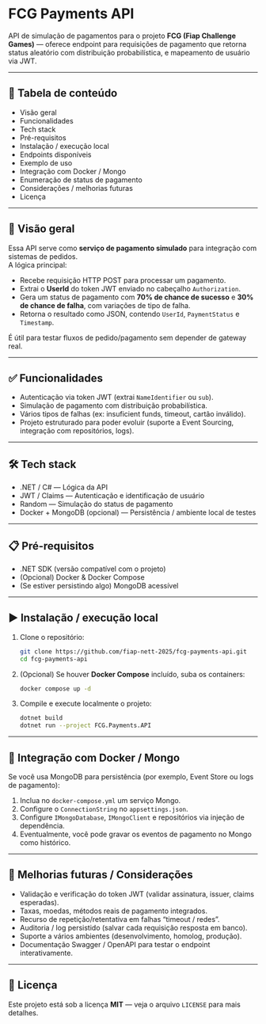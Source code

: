 # FCG Payments API

API de simulação de pagamentos para o projeto **FCG (Fiap Challenge Games)** — oferece endpoint para requisições de pagamento que retorna status aleatório com distribuição probabilística, e mapeamento de usuário via JWT.

---

## 🧾 Tabela de conteúdo

- Visão geral  
- Funcionalidades  
- Tech stack  
- Pré-requisitos  
- Instalação / execução local  
- Endpoints disponíveis  
- Exemplo de uso  
- Integração com Docker / Mongo  
- Enumeração de status de pagamento  
- Considerações / melhorias futuras  
- Licença  

---

## 📌 Visão geral

Essa API serve como **serviço de pagamento simulado** para integração com sistemas de pedidos.  
A lógica principal:

- Recebe requisição HTTP POST para processar um pagamento.  
- Extrai o **UserId** do token JWT enviado no cabeçalho `Authorization`.  
- Gera um status de pagamento com **70% de chance de sucesso** e **30% de chance de falha**, com variações de tipo de falha.  
- Retorna o resultado como JSON, contendo `UserId`, `PaymentStatus` e `Timestamp`.

É útil para testar fluxos de pedido/pagamento sem depender de gateway real.

---

## ✅ Funcionalidades

- Autenticação via token JWT (extrai `NameIdentifier` ou `sub`).  
- Simulação de pagamento com distribuição probabilística.  
- Vários tipos de falhas (ex: insuficient funds, timeout, cartão inválido).  
- Projeto estruturado para poder evoluir (suporte a Event Sourcing, integração com repositórios, logs).  

---

## 🛠 Tech stack

- .NET / C# — Lógica da API  
- JWT / Claims — Autenticação e identificação de usuário  
- Random — Simulação do status de pagamento  
- Docker + MongoDB (opcional) — Persistência / ambiente local de testes  

---

## 📋 Pré-requisitos

- .NET SDK (versão compatível com o projeto)  
- (Opcional) Docker & Docker Compose  
- (Se estiver persistindo algo) MongoDB acessível  

---

## ▶️ Instalação / execução local

1. Clone o repositório:

   ```bash
   git clone https://github.com/fiap-nett-2025/fcg-payments-api.git
   cd fcg-payments-api
   ```

2. (Opcional) Se houver **Docker Compose** incluído, suba os containers:

   ```bash
   docker compose up -d
   ```

3. Compile e execute localmente o projeto:

   ```bash
   dotnet build
   dotnet run --project FCG.Payments.API
   ```

---

## 🐳 Integração com Docker / Mongo

Se você usa MongoDB para persistência (por exemplo, Event Store ou logs de pagamento):

1. Inclua no `docker-compose.yml` um serviço Mongo.  
2. Configure o `ConnectionString` no `appsettings.json`.  
3. Configure `IMongoDatabase`, `IMongoClient` e repositórios via injeção de dependência.  
4. Eventualmente, você pode gravar os eventos de pagamento no Mongo como histórico.  

---

## 🔧 Melhorias futuras / Considerações

- Validação e verificação do token JWT (validar assinatura, issuer, claims esperadas).  
- Taxas, moedas, métodos reais de pagamento integrados.  
- Recurso de repetição/retentativa em falhas “timeout / redes”.  
- Auditoria / log persistido (salvar cada requisição resposta em banco).  
- Suporte a vários ambientes (desenvolvimento, homolog, produção).  
- Documentação Swagger / OpenAPI para testar o endpoint interativamente.  

---

## 📄 Licença

Este projeto está sob a licença **MIT** — veja o arquivo `LICENSE` para mais detalhes.
